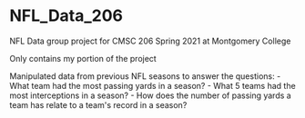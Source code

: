# NFL_Data_206
NFL Data group project for CMSC 206 Spring 2021 at Montgomery College 

Only contains my portion of the project

Manipulated data from previous NFL seasons to answer the questions:
    - What team had the most passing yards in a season?
    - What 5 teams had the most interceptions in a season?
    - How does the number of passing yards a team has relate to a team's record in a season?
